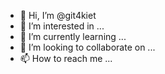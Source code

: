 - 👋 Hi, I’m @git4kiet
- 👀 I’m interested in ...
- 🌱 I’m currently learning ...
- 💞️ I’m looking to collaborate on ...
- 📫 How to reach me ...

<!---
git4kiet/git4kiet is a ✨ special ✨ repository because its `README.md` (this file) appears on your GitHub profile.
You can click the Preview link to take a look at your changes.
--->
